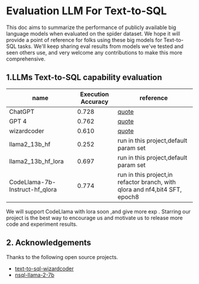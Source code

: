 # Evaluation LLM For Text-to-SQL

This doc aims to summarize the performance of publicly available big language models when evaluated on the spider dataset. We hope it will provide a point of reference for folks using these big models for Text-to-SQL tasks. We'll keep sharing eval results from models we've tested and seen others use, and very welcome any contributions to make this more comprehensive.

## 1.LLMs Text-to-SQL capability evaluation
| name                           | Execution Accuracy | reference                                                                          |
| ------------------------------ | ------------------ | ---------------------------------------------------------------------------------- |
| ChatGPT                        | 0.728              | [quote](https://www.numbersstation.ai/post/nsql-llama-2-7b)                        |
| GPT 4                          | 0.762              | [quote](https://www.numbersstation.ai/post/nsql-llama-2-7b)                        |
| wizardcoder                    | 0.610              | [quote](https://github.com/cuplv/text-to-sql-wizardcoder/tree/main)                |
| llama2_13b_hf                  | 0.252              | run in this project,default param set                                              |
| llama2_13b_hf_lora             | 0.697             | run in this project,default param set                                              |
| CodeLlama-7b-Instruct-hf_qlora | 0.774              | run in this project,in refactor branch, with qlora and nf4,bit4 SFT, epoch8 |

We will support CodeLlama with lora soon ,and give more exp . 
Starring our project is the best way to encourage us and motivate us to release more code and experiment results.


## 2. Acknowledgements
Thanks to the following open source projects.

*  [text-to-sql-wizardcoder](https://github.com/cuplv/text-to-sql-wizardcoder)
*  [nsql-llama-2-7b](https://www.numbersstation.ai/post/nsql-llama-2-7b)
